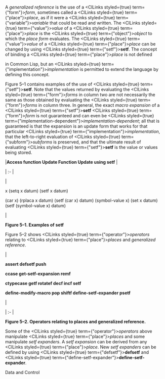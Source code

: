  



A *generalized reference* is the use of a <ClLinks styled={true} term={"form"}><i>form</i></ClLinks>, sometimes called a <ClLinks styled={true} term={"place"}><i>place</i></ClLinks>, as if it were a <ClLinks styled={true} term={"variable"}><i>variable</i></ClLinks> that could be read and written. The <ClLinks styled={true} term={"value"}><i>value</i></ClLinks> of a <ClLinks styled={true} term={"place"}><i>place</i></ClLinks> is the <ClLinks styled={true} term={"object"}><i>object</i></ClLinks> to which the *place form* evaluates. The <ClLinks styled={true} term={"value"}><i>value</i></ClLinks> of a <ClLinks styled={true} term={"place"}><i>place</i></ClLinks> can be changed by using <ClLinks styled={true} term={"setf"}><b>setf</b></ClLinks>. The concept of binding a <ClLinks styled={true} term={"place"}><i>place</i></ClLinks> is not defined 



in Common Lisp, but an <ClLinks styled={true} term={"implementation"}><i>implementation</i></ClLinks> is permitted to extend the language by defining this concept. 



Figure 5–1 contains examples of the use of <ClLinks styled={true} term={"setf"}><b>setf</b></ClLinks>. Note that the values returned by evaluating the <ClLinks styled={true} term={"form"}><i>forms</i></ClLinks> in column two are not necessarily the same as those obtained by evaluating the <ClLinks styled={true} term={"form"}><i>forms</i></ClLinks> in column three. In general, the exact *macro expansion* of a <ClLinks styled={true} term={"setf"}><b>setf</b></ClLinks> <ClLinks styled={true} term={"form"}><i>form</i></ClLinks> is not guaranteed and can even be <ClLinks styled={true} term={"implementation-dependent"}><i>implementation-dependent</i></ClLinks>; all that is guaranteed is that the expansion is an update form that works for that particular <ClLinks styled={true} term={"implementation"}><i>implementation</i></ClLinks>, that the left-to-right evaluation of <ClLinks styled={true} term={"subform"}><i>subforms</i></ClLinks> is preserved, and that the ultimate result of evaluating <ClLinks styled={true} term={"setf"}><b>setf</b></ClLinks> is the value or values being stored. 




|**Access function Update Function Update using setf**
|

| :- |

|<p>x (setq x datum) (setf x datum) </p><p>(car x) (rplaca x datum) (setf (car x) datum) (symbol-value x) (set x datum) (setf (symbol-value x) datum)</p>|





**Figure 5–1. Examples of setf** 



Figure 5–2 shows <ClLinks styled={true} term={"operator"}><i>operators</i></ClLinks> relating to <ClLinks styled={true} term={"place"}><i>places</i></ClLinks> and *generalized reference*. 



|<p>**assert defsetf push** </p><p>**ccase get-setf-expansion remf** </p><p>**ctypecase getf rotatef decf incf setf** </p><p>**define-modify-macro pop shiftf define-setf-expander psetf**</p>|

| :- |





**Figure 5–2. Operators relating to places and generalized reference.** 



Some of the <ClLinks styled={true} term={"operator"}><i>operators</i></ClLinks> above manipulate <ClLinks styled={true} term={"place"}><i>places</i></ClLinks> and some manipulate *setf expanders*. A *setf expansion* can be derived from any <ClLinks styled={true} term={"place"}><i>place</i></ClLinks>. New *setf expanders* can be defined by using <ClLinks styled={true} term={"defsetf"}><b>defsetf</b></ClLinks> and <ClLinks styled={true} term={"define-setf-expander"}><b>define-setf-expander</b></ClLinks>. 



Data and Control 











